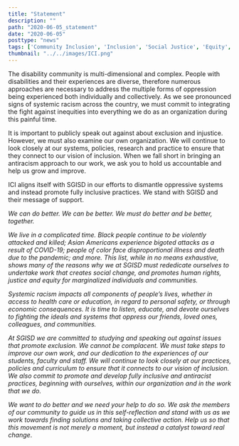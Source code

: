 ```yaml
---
title: "Statement"
description: ""
path: "2020-06-05_statement"
date: "2020-06-05"
posttype: "news"
tags: ['Community Inclusion', 'Inclusion', 'Social Justice', 'Equity', 'Human Rights']
thumbnail: "../../images/ICI.png"
---
```


The disability community is multi-dimensional and complex. People with disabilities and their experiences are diverse, therefore numerous approaches are necessary to address the multiple forms of oppression being experienced both individually and collectively. As we see pronounced signs of systemic racism across the country, we must commit to integrating the fight against inequities into everything we do as an organization during this painful time.

It is important to publicly speak out against about exclusion and injustice. However, we must also examine our own organization. We will continue to look closely at our systems, policies, research and practice to ensure that they connect to our vision of inclusion. When we fall short in bringing an antiracism approach to our work, we ask you to hold us accountable and help us grow and improve.

ICI aligns itself with SGISD in our efforts to dismantle oppressive systems and instead promote fully inclusive practices. We stand with SGISD and their message of support.

_We can do better. We can be better. We must do better and be better, together._

_We live in a complicated time. Black people continue to be violently attacked and killed; Asian Americans experience bigoted attacks as a result of COVID-19; people of color face disproportional illness and death due to the pandemic; and more. This list, while in no means exhaustive, shows many of the reasons why we at SGISD must rededicate ourselves to undertake work that creates social change, and promotes human rights, justice and equity for marginalized individuals and communities._

_Systemic racism impacts all components of people’s lives, whether in access to health care or education, in regard to personal safety, or through economic consequences. It is time to listen, educate, and devote ourselves to fighting the ideals and systems that oppress our friends, loved ones, colleagues, and communities._

_At SGISD we are committed to studying and speaking out against issues that promote exclusion. We cannot be complacent. We must take steps to improve our own work, and our dedication to the experiences of our students, faculty and staff. We will continue to look closely at our practices, policies and curriculum to ensure that it connects to our vision of inclusion. We also commit to promote and develop fully inclusive and antiracist practices, beginning with ourselves, within our organization and in the work that we do._

_We want to do better and we need your help to do so. We ask the members of our community to guide us in this self-reflection and stand with us as we work towards finding solutions and taking collective action. Help us so that this movement is not merely a moment, but instead a catalyst toward real change_.
